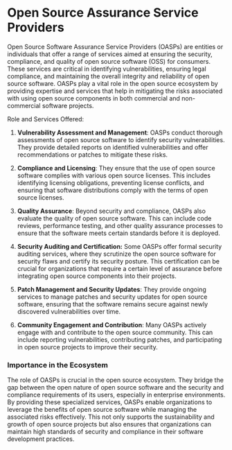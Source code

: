 # Open Source Assurance Service Providers

Open Source Software Assurance Service Providers (OASPs) are entities or individuals that offer a range of services aimed at ensuring the security, compliance, and quality of open source software (OSS) for consumers. These services are critical in identifying vulnerabilities, ensuring legal compliance, and maintaining the overall integrity and reliability of open source software. OASPs play a vital role in the open source ecosystem by providing expertise and services that help in mitigating the risks associated with using open source components in both commercial and non-commercial software projects.

Role and Services Offered:

1. **Vulnerability Assessment and Management**: OASPs conduct thorough assessments of open source software to identify security vulnerabilities. They provide detailed reports on identified vulnerabilities and offer recommendations or patches to mitigate these risks.

2. **Compliance and Licensing**: They ensure that the use of open source software complies with various open source licenses. This includes identifying licensing obligations, preventing license conflicts, and ensuring that software distributions comply with the terms of open source licenses.

3.  **Quality Assurance**: Beyond security and compliance, OASPs also evaluate the quality of open source software. This can include code reviews, performance testing, and other quality assurance processes to ensure that the software meets certain standards before it is deployed.

4. **Security Auditing and Certification:** Some OASPs offer formal security auditing services, where they scrutinize the open source software for security flaws and certify its security posture. This certification can be crucial for organizations that require a certain level of assurance before integrating open source components into their projects.

5. **Patch Management and Security Updates**: They provide ongoing services to manage patches and security updates for open source software, ensuring that the software remains secure against newly discovered vulnerabilities over time.

6. **Community Engagement and Contribution**: Many OASPs actively engage with and contribute to the open source community. This can include reporting vulnerabilities, contributing patches, and participating in open source projects to improve their security.

### Importance in the Ecosystem
The role of OASPs is crucial in the open source ecosystem. They bridge the gap between the open nature of open source software and the security and compliance requirements of its users, especially in enterprise environments. By providing these specialized services, OASPs enable organizations to leverage the benefits of open source software while managing the associated risks effectively. This not only supports the sustainability and growth of open source projects but also ensures that organizations can maintain high standards of security and compliance in their software development practices.